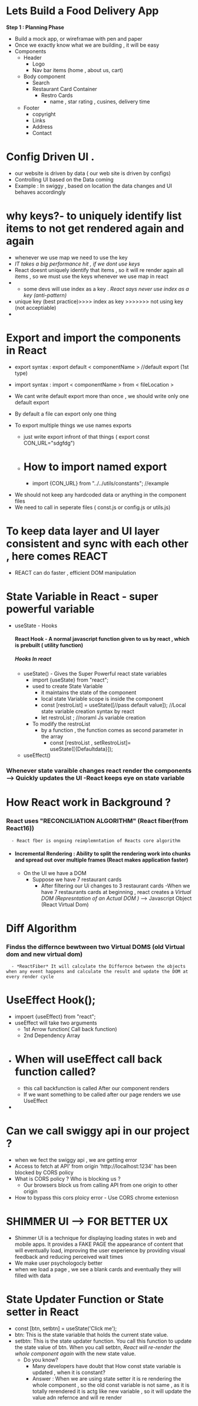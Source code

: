 # Lets Build a Food Delivery App

**Step 1 : Planning Phase**

- Build a mock app, or wireframae with pen and paper
- Once we exactly know what we are building , it will be easy
- Components
  - Header
    - Logo
    - Nav bar items (home , about us, cart)
  - Body component
    - Search
    - Restaurant Card Container
      - Restro Cards
        - name , star rating , cusines, delivery time
  - Footer
    - copyright
    - Links
    - Address
    - Contact

# Config Driven UI .

- our website is driven by data ( our web site is driven by configs)
- Controlling UI based on the Data coming
- Example : In swiggy , based on location the data changes and UI behaves accordingly

# why keys?- to uniquely identify list items to not get rendered again and again

- whenever we use map we need to use the key
- _IT takes a big performance hit , if we dont use keys_
- React doesnt uniquely identify that items , so it will re render again all items , so we must use the keys whenever we use map in react
- - some devs will use index as a key . _React says never use index as a key (anti-pattern)_
- unique key (best practice)>>>> index as key >>>>>>> not using key (not acceptiable)
-

# Export and import the components in React

- export syntax : export default < componentName > //default export (1st type)
- import syntax : import < componentName > from < fileLocation >

- We cant write default export more than once , we should write only one default export
- By default a file can export only one thing
- To export multiple things we use names exports
  - just write export infront of that things ( export const CON_URL="sdgfdg")
  - # How to import named export
    - import {CON_URL} from "../../utils/constants"; //example

* We should not keep any hardcoded data or anything in the component files
* We need to call in seperate files ( const.js or config.js or utils.js)

# To keep data layer and UI layer consistent and sync with each other , here comes REACT

- REACT can do faster , efficient DOM manipulation

# State Variable in React - super powerful variable

- useState - Hooks
  #### React Hook - A normal javascript function given to us by react , which is prebuilt ( utility function)
  ##### Hooks In react
  - useState() - Gives the Super Powerful react state variables
    - import {useState} from "react";
    - used to create State Variable
      - it maintains the state of the component
      - local state Variable scope is inside the component
      - const [restroList] = useState([//pass default value]); //Local state variable creation syntax by react
      - let restroList ; //noraml Js variable creation
    - To modify the restroList
      - by a function , the function comes as second parameter in the array
        - const [restroList , setRestroList]= useState([{Defaultdata}]);
  - useEffect()

### Whenever state varaible changes react render the components --> Quickly updates the UI -React keeps eye on state variable

# How React work in Background ?

### React uses "RECONCILIATION ALGORITHM" (React fiber(from React16))

      - React fber is ongoing reimplemntation of Reacts core algorithm

- #### Incremental Rendering : Ability to split the rendering work into chunks and spread out over multiple frames (React makes application faster)
  - On the UI we have a DOM
    - Suppose we have 7 restaurant cards
      - After filtering our Ui changes to 3 restaurant cards
        -When we have 7 restaurants cards at beginning , react creates a _Virtual DOM (Represntation of an Actual DOM )_ --> Javascript Object (React Virtual Dom)

# Diff Algorithm

### Findss the differnce bewtween two Virtual DOMS (old Virtual dom and new virtual dom)

      - *ReactFiber* It will calculate the Differnce between the objects when any event happens and calculate the result and update the DOM at every render cycle

# UseEffect Hook();

- impoert {useEffect} from "react";
- useEffect will take two arguments
  - 1st Arrow function( Call back function)
  - 2nd Dependency Array
- # When will useEffect call back function called?
  - this call backfunction is called After our component renders
  - If we want something to be called after our page renders we use UseEffect
-

# Can we call swiggy api in our project ?

- when we fect the swiggy api , we are getting error
- Access to fetch at API' from origin 'http://localhost:1234' has been blocked by CORS policy
- What is CORS policy ? Who is blocking us ?
  - Our browsers block us from calling API from one origin to other origin
- How to bypass this cors ploicy error - Use CORS chrome exteniosn

# SHIMMER UI --> FOR BETTER UX

- Shimmer UI is a technique for displaying loading states in web and mobile apps. It provides a FAKE PAGE the appearance of content that will eventually load, improving the user experience by providing visual feedback and reducing perceived wait times
- We make user psychologocly better
- when we load a page , we see a blank cards and eventually they will filled with data

# State Updater Function or State setter in React

- const [btn, setbtn] = useState('Click me');
- btn: This is the state variable that holds the current state value.
- setbtn: This is the state updater function. You call this function to update the state value of btn. When you call setbtn, _React will re-render the whole component again_ with the new state value.
  - Do you know?
    - Many developers have doubt that How const state variable is updated , when it is constant?
    - Answer : When we are using state setter it is re rendering the whole component , so the old const variable is not same , as it is totally rerendered it is actg like new variable , so it will update the value adn refernce and will re render

